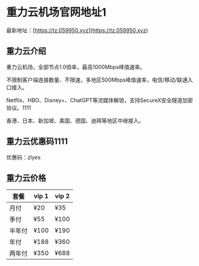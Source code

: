 # 重力云机场官网地址1

最新地址：[https://tz.059950.xyz](https://tz.059950.xyz)

## 重力云介绍

重力云机场，全部节点1.0倍率，最高1000Mbps峰值速率。

不限制客户端连接数量、不限速，多地区500Mbps峰值速率，电信/移动/联通入口接入。

Netflix、HBO、Disney+、ChatGPT等流媒体解锁，支持SecureX安全隧道加密协议。1111

香港、日本、新加坡、美国、德国、迪拜等地区中继接入。

## 重力云优惠码1111

优惠码：zlyes

## 重力云价格

|套餐|vip 1|vip 2|
|----|----|----|
|月付|¥20|¥35|
|季付|¥55|¥100|
|半年付|¥100|¥190|
|年付|¥188|¥360|
|两年付|¥350|¥688|

